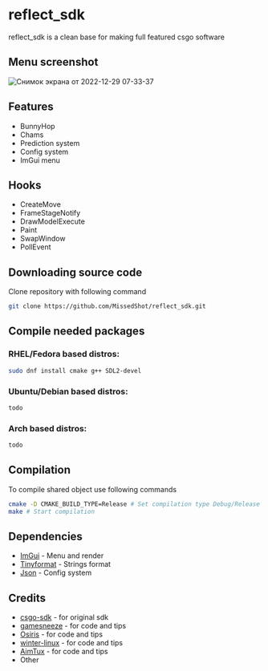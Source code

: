 # reflect_sdk

reflect_sdk is a clean base for making full featured csgo software

## Menu screenshot

![Снимок экрана от 2022-12-29 07-33-37](https://user-images.githubusercontent.com/49341012/209904768-50eee05f-0f89-4341-a984-856efb98b300.png)

## Features

- BunnyHop
- Chams
- Prediction system
- Config system
- ImGui menu

## Hooks

- CreateMove
- FrameStageNotify
- DrawModelExecute
- Paint
- SwapWindow
- PollEvent

## Downloading source code

Clone repository with following command

```bash
git clone https://github.com/MissedShot/reflect_sdk.git
```

## Compile needed packages

### RHEL/Fedora based distros:

```bash
sudo dnf install cmake g++ SDL2-devel
```

### Ubuntu/Debian based distros:

```bash
todo
```

### Arch based distros:

```bash
todo
```

## Compilation

To compile shared object use following commands

```bash
cmake -D CMAKE_BUILD_TYPE=Release # Set compilation type Debug/Release
make # Start compilation
```

## Dependencies

- [ImGui](https://github.com/ocornut/imgui) - Menu and render
- [Tinyformat](https://github.com/c42f/tinyformat) - Strings format
- [Json](https://github.com/nlohmann/json) - Config system

## Credits

- [csgo-sdk](https://github.com/lagcomp/csgo_sdk) - for original sdk
- [gamesneeze](https://github.com/seksea/gamesneeze/blob/master/toolbox.sh) - for code and tips
- [Osiris](https://github.com/danielkrupinski/Osiris) - for code and tips
- [winter-linux](https://github.com/Detectoour/winter-linux) - for code and tips
- [AimTux](https://github.com/AimTuxOfficial/AimTux) - for code and tips
- Other
